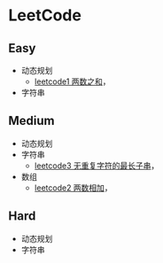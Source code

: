 # LeetCode
## Easy
* 动态规划
  * [leetcode1 两数之和](https://leetcode-cn.com/problems/two-sum/)，
* 字符串
## Medium
* 动态规划
* 字符串
  * [leetcode3 无重复字符的最长子串](https://leetcode-cn.com/problems/longest-substring-without-repeating-characters/)，
* 数组
  * [leetcode2 两数相加](https://leetcode-cn.com/problems/add-two-numbers/)，
## Hard
* 动态规划
* 字符串
